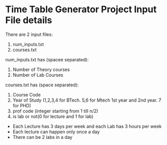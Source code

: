 #                                Time Table Generator Project Input File details

There are 2 input files: 
1. num_inputs.txt
2. courses.txt

num_inputs.txt has (spacee separated):
1. Number of Theory courses
2. Number of Lab Courses

courses.txt has (space separated):
1. Course Code
2. Year of Study (1,2,3,4 for BTech. 5,6 for Mtech 1st year and 2nd year. 7 for PHD)
3. prof code (integer starting from 1 till n/2)
4. is lab or not(0 for lecture and 1 for lab)

* Each Lecture has 3 days per week and each Lab has 3 hours per week
* Each lecture can happen only once a day
* There can be 2 labs in a day

